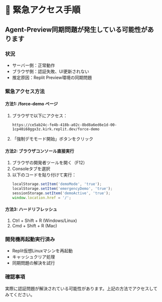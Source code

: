 # 🚨 緊急アクセス手順

## Agent-Preview同期問題が発生している可能性があります

### 状況
- サーバー側：正常動作
- ブラウザ側：認証失敗、UI更新されない
- 推定原因：Replit Preview環境の同期問題

### 緊急アクセス方法

#### 方法1: /force-demo ページ
1. ブラウザで以下にアクセス：
   ```
   https://ce5ab24c-fe4b-418b-a02c-8bd8a6ed6e1d-00-1cp40i68ggx3z.kirk.replit.dev/force-demo
   ```
2. 「強制デモモード開始」ボタンをクリック

#### 方法2: ブラウザコンソール直接実行
1. ブラウザの開発者ツールを開く（F12）
2. Consoleタブを選択
3. 以下のコードを貼り付けて実行：
   ```javascript
   localStorage.setItem('demoMode', 'true');
   localStorage.setItem('emergencyDemo', 'true');
   sessionStorage.setItem('demoActive', 'true');
   window.location.href = '/';
   ```

#### 方法3: ハードリフレッシュ
1. Ctrl + Shift + R (Windows/Linux)
2. Cmd + Shift + R (Mac)

### 開発機再起動実行済み
- Replit仮想Linuxマシンを再起動
- キャッシュクリア処理
- 同期問題の解決を試行

### 確認事項
実際に認証問題が解決されている可能性があります。上記の方法でアクセスしてみてください。